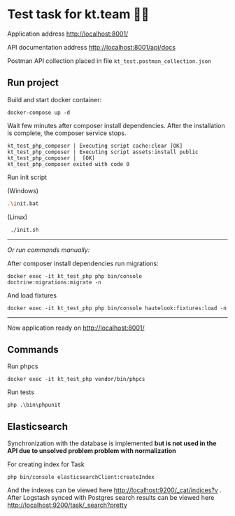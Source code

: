 # Test task for kt.team 👨‍💻

Application address [http://localhost:8001/](http://localhost:8001/)

API documentation address [http://localhost:8001/api/docs](http://localhost:8001/api/docs)

Postman API collection placed in file `kt_test.postman_collection.json`

## Run project

Build and start docker container:
```shell script
docker-compose up -d
```

Wait few minutes after composer install dependencies. After the installation is complete, the composer service stops.
```
kt_test_php_composer | Executing script cache:clear [OK]
kt_test_php_composer | Executing script assets:install public
kt_test_php_composer |  [OK]
kt_test_php_composer exited with code 0
```

Run init script

(Windows)

```bash
.\init.bat
```

(Linux)

```bash
 ./init.sh
```

----

*Or run commands manually:*

After composer install dependencies run migrations:

```shell script
docker exec -it kt_test_php php bin/console doctrine:migrations:migrate -n
```

And load fixtures

```
docker exec -it kt_test_php php bin/console hautelook:fixtures:load -n
```

----

Now application ready on [http://localhost:8001/](http://localhost:8001/)

## Commands
Run phpcs

```shell script
docker exec -it kt_test_php vendor/bin/phpcs
```

Run tests

```shell script
php .\bin\phpunit
```

## Elasticsearch

Synchronization with the database is implemented **but is not used in the API due to unsolved problem problem with normalization**  

For creating index for Task

```shell
php bin/console elasticsearchClient:createIndex
```

And the indexes can be viewed here [http://localhost:9200/_cat/indices?v](http://localhost:9200/_cat/indices?v) . After Logstash synced with Postgres search results can be viewed here [http://localhost:9200/task/_search?pretty](http://localhost:9200/task/_search?pretty)
